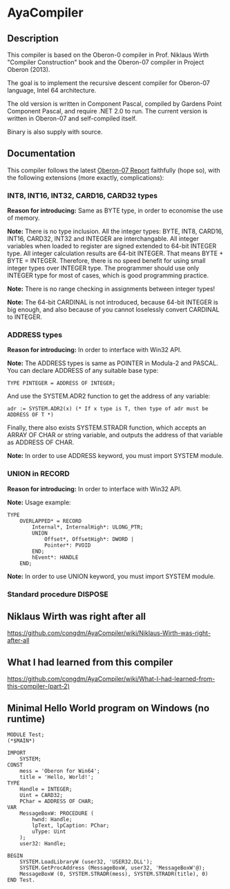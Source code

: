 # AyaCompiler

## Description

This compiler is based on the Oberon-0 compiler in Prof. Niklaus Wirth "Compiler Construction" book and the Oberon-07 compiler in Project Oberon (2013).

The goal is to implement the recursive descent compiler for Oberon-07 language, Intel 64 architecture.

The old version is written in Component Pascal, compiled by Gardens Point Component Pascal, and require .NET 2.0 to run. The current version is written in Oberon-07 and self-compiled itself.

Binary is also supply with source.

## Documentation

This compiler follows the latest [Oberon-07 Report](http://www.inf.ethz.ch/personal/wirth/Oberon/Oberon07.Report.pdf) faithfully (hope so), with the following extensions (more exactly, complications):

### INT8, INT16, INT32, CARD16, CARD32 types

**Reason for introducing:** Same as BYTE type, in order to economise the use of memory.

**Note:** There is no type inclusion. All the integer types: BYTE, INT8, CARD16, INT16, CARD32, INT32 and INTEGER are interchangable. All integer variables when loaded to register are signed extended to 64-bit INTEGER type. All integer calculation results are 64-bit INTEGER. That means BYTE + BYTE = INTEGER. Therefore, there is no speed benefit for using 
small integer types over INTEGER type. The programmer should use only INTEGER type for most of cases, which is good programming practice.

**Note:** There is no range checking in assignments between integer types!

**Note:** The 64-bit CARDINAL is not introduced, because 64-bit INTEGER is big enough, and also because of you cannot loselessly convert CARDINAL to INTEGER.

### ADDRESS types

**Reason for introducing:** In order to interface with Win32 API.

**Note:** The ADDRESS types is same as POINTER in Modula-2 and PASCAL. You can declare ADDRESS of any suitable base type:
```oberon
TYPE PINTEGER = ADDRESS OF INTEGER;
```
And use the SYSTEM.ADR2 function to get the address of any variable:
```oberon
adr := SYSTEM.ADR2(x) (* If x type is T, then type of adr must be ADDRESS OF T *)
```
Finally, there also exists SYSTEM.STRADR function, which accepts an ARRAY OF CHAR or string variable, and outputs the address of that variable as ADDRESS OF CHAR.

**Note:** In order to use ADDRESS keyword, you must import SYSTEM module.

### UNION in RECORD

**Reason for introducing:** In order to interface with Win32 API.

**Note:** Usage example:
```oberon
TYPE
	OVERLAPPED* = RECORD
		Internal*, InternalHigh*: ULONG_PTR;
		UNION
			Offset*, OffsetHigh*: DWORD |
			Pointer*: PVOID
		END;
		hEvent*: HANDLE
	END;
```

**Note:** In order to use UNION keyword, you must import SYSTEM module.

### Standard procedure DISPOSE

## Niklaus Wirth was right after all

https://github.com/congdm/AyaCompiler/wiki/Niklaus-Wirth-was-right-after-all

## What I had learned from this compiler

https://github.com/congdm/AyaCompiler/wiki/What-I-had-learned-from-this-compiler-(part-2)

## Minimal Hello World program on Windows (no runtime)

```oberon
MODULE Test;
(*$MAIN*)

IMPORT
    SYSTEM;	
CONST
	mess = 'Oberon for Win64';
	title = 'Hello, World!';
TYPE
    Handle = INTEGER;
    Uint = CARD32;
    PChar = ADDRESS OF CHAR;
VAR
    MessageBoxW: PROCEDURE (
		hwnd: Handle;
		lpText, lpCaption: PChar;
		uType: Uint
	);
	user32: Handle;

BEGIN
    SYSTEM.LoadLibraryW (user32, 'USER32.DLL');
	SYSTEM.GetProcAddress (MessageBoxW, user32, 'MessageBoxW'@);
	MessageBoxW (0, SYSTEM.STRADR(mess), SYSTEM.STRADR(title), 0)
END Test.
```
